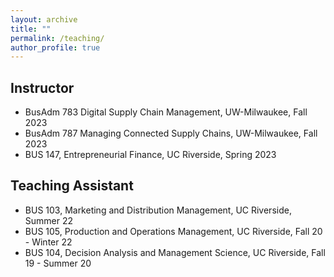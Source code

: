 ```yaml
---
layout: archive
title: ""
permalink: /teaching/
author_profile: true
---
```


## Instructor
* BusAdm 783 Digital Supply Chain Management, UW-Milwaukee, Fall 2023
* BusAdm 787 Managing Connected Supply Chains, UW-Milwaukee, Fall 2023
* BUS 147, Entrepreneurial Finance, UC Riverside, Spring 2023

## Teaching Assistant
* BUS 103, Marketing and Distribution Management, UC Riverside, Summer 22 
* BUS 105, Production and Operations Management, UC Riverside, Fall 20 - Winter 22 
* BUS 104, Decision Analysis and Management Science, UC Riverside, Fall 19 - Summer 20

